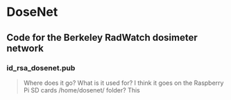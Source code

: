 # DoseNet
## Code for the Berkeley RadWatch dosimeter network

### id_rsa_dosenet.pub
> Where does it go?
> What is it used for?
> I think it goes on the Raspberry Pi SD cards /home/dosenet/ folder? This 
